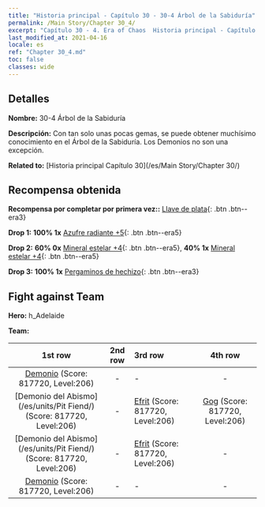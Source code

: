 ```yaml
---
title: "Historia principal - Capítulo 30 - 30-4 Árbol de la Sabiduría"
permalink: /Main Story/Chapter 30_4/
excerpt: "Capítulo 30 - 4. Era of Chaos  Historia principal - Capítulo 30_4. 30-4 Árbol de la Sabiduría"
last_modified_at: 2021-04-16
locale: es
ref: "Chapter 30_4.md"
toc: false
classes: wide
---
```


## Detalles

 **Nombre:** 30-4 Árbol de la Sabiduría

 **Descripción:** Con tan solo unas pocas gemas, se puede obtener muchísimo conocimiento en el Árbol de la Sabiduría. Los Demonios no son una excepción.

 **Related to:** [Historia principal Capítulo 30](/es/Main Story/Chapter 30/)

## Recompensa obtenida

 **Recompensa por completar por primera vez::** [Llave de plata](/es/Items/con_693/){: .btn .btn--era3}

 **Drop 1:** **100% 1x** [Azufre radiante +5](/es/Items/mat_99/){: .btn .btn--era5}

 **Drop 2:** **60% 0x** [Mineral estelar +4](/es/Items/mat_89/){: .btn .btn--era5}, **40% 1x** [Mineral estelar +4](/es/Items/mat_89/){: .btn .btn--era5}

 **Drop 3:** **100% 1x** [Pergaminos de hechizo](/es/Items/con_694/){: .btn .btn--era3}


## Fight against Team
 **Hero:** h_Adelaide

 **Team:**


  | 1st row | 2nd row | 3rd row | 4th row |
  |:----:|:----:|:----|:----:|
  | [Demonio](/es/units/Demon/) (Score: 817720, Level:206)  | - | - | - |
  | [Demonio del Abismo](/es/units/Pit Fiend/) (Score: 817720, Level:206)  | - | [Efrit](/es/units/Efreeti/) (Score: 817720, Level:206)  | [Gog](/es/units/Gog/) (Score: 817720, Level:206)  |
  | [Demonio del Abismo](/es/units/Pit Fiend/) (Score: 817720, Level:206)  | - | [Efrit](/es/units/Efreeti/) (Score: 817720, Level:206)  | - |
  | [Demonio](/es/units/Demon/) (Score: 817720, Level:206)  | - | - | - |


